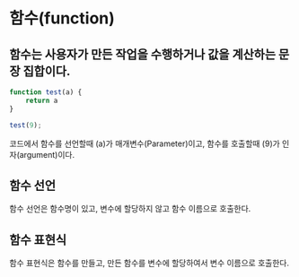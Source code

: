 # 함수(function)

## 함수는 사용자가 만든 작업을 수행하거나 값을 계산하는 문장 집합이다.

```js
function test(a) {
    return a
} 

test(9);
```

코드에서 함수를 선언할때 (a)가 매개변수(Parameter)이고,
함수를 호출할때 (9)가 인자(argument)이다.

## 함수 선언

함수 선언은 함수명이 있고, 변수에 할당하지 않고 함수 이름으로 호출한다.

## 함수 표현식

함수 표현식은 함수를 만들고, 만든 함수를 변수에 할당하여서 변수 이름으로 호출한다.